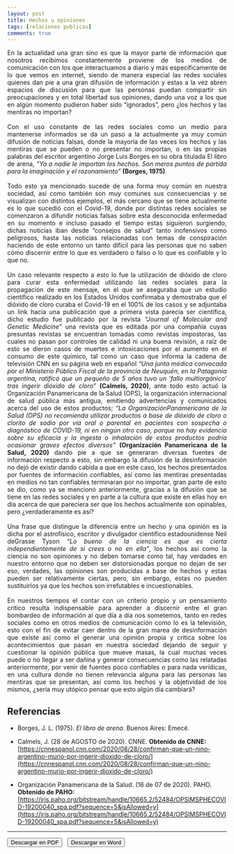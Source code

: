 ```yaml
---
layout: post
title: Hechos u opiniones
tags: [relaciones publicas]
comments: true
---
```


<div style="text-align:justify">
En la actualidad una gran sino es que la mayor parte de información que nosotros recibimos constantemente proviene de los medios de comunicación con los que interactuamos a diario y más específicamente de lo que vemos en internet, siendo de manera especial las redes sociales quienes dan pie a una gran difusión de información y estas a la vez abren espacios de discusión para que las personas puedan compartir sin preocupaciones y en total libertad sus opiniones, dando una voz a los que en algún momento pudieron haber sido “ignorados”, pero ¿los hechos y las mentiras no importan? <br> <br>
Con el uso constante de las redes sociales como un medio para mantenerse informados se da un paso a la actualmente ya muy común difusión de noticias falsas, donde la mayoría de las veces los hechos y las mentiras que se pueden o no presentar no importan, o en las propias palabras del escritor argentino Jorge Luis Borges en su obra titulada El libro de arena, <i>“Ya a nadie le importan los hechos. Son meros puntos de partida para la imaginación y el razonamiento”</i> <b>(Borges, 1975)</b>. <br><br>
Todo esto ya mencionado sucede de una forma muy común en nuestra sociedad, así como también son muy comunes sus consecuencias y se visualizan con distintos ejemplos, el más cercano que se tiene actualmente es lo que sucedió con el Covid-19, donde por distintas redes sociales se comenzaron a difundir noticias falsas sobre esta desconocida enfermedad en su momento e incluso pasado el tiempo estas siguieron surgiendo, dichas noticias iban desde “consejos de salud” tanto inofensivos como peligrosos, hasta las noticias relacionadas con temas de conspiración haciendo de este entorno un tanto difícil para las personas que no saben cómo discernir entre lo que es verdadero o falso o lo que es confiable y lo que no.<br><br>
Un caso relevante respecto a esto lo fue la utilización de dióxido de cloro para curar esta enfermedad utilizando las redes sociales para la propagación de este mensaje, en el que se aseguraba que un estudio científico realizado en los Estados Unidos confirmaba y demostraba que el dióxido de cloro curaba el Covid-19 en el 100% de los casos y se adjuntaba un link hacia una publicación que a primera vista parecía ser científica, dicho estudio fue publicado por la revista <i>“Journal of Molecular and Genetic Medicine”</i> una revista que es editada por una compañía cuyas presuntas revistas se encuentran tomadas como revistas impostoras, las cuales no pasan por controles de calidad ni una buena revisión, a raíz de esto se dieron casos de muertes e intoxicaciones por el aumento en el consumo de este químico, tal como un caso que informa la cadena de televisión CNN en su página web en español <i>“Una junta médica convocada por el Ministerio Público Fiscal de la provincia de Neuquén, en la Patagonia argentina, ratificó que un pequeño de 5 años tuvo un ‘fallo multiorgánico’ tras ingerir dióxido de cloro”</i> <b>(Calmels, 2020)</b>, ante todo esto actuó la Organización Panamericana de la Salud (OPS), la organización internacional de salud pública más antigua, emitiendo advertencias y comunicados acerca del uso de estos productos; <i>“La OrganizaciónPanamericana de la Salud (OPS) no recomienda utilizar productos a base de dióxido de cloro o clorito de sodio por vía oral o parental en pacientes con sospecha o diagnóstico de COVID-19, ni en ningún otro caso, porque no hay evidencia sobre su eficacia y la ingesta o inhalación de estos productos podría ocasionar graves efectos diversos”</i> <b>(Organización Panamericana de la Salud, 2020)</b> dando pie a que se generaran diversas fuentes de información respecto a esto, sin embargo la difusión de la desinformación no dejó de existir dando cabida a que en este caso, los hechos presentados por fuentes de información confiables, así como las mentiras presentadas en medios no tan confiables terminaran por no importar, gran parte de esto se dio, como ya se mencionó anteriormente, gracias a la difusión que se tiene en las redes sociales y en parte a la cultura que existe en ellas hoy en día acerca de que pareciera ser que los hechos actualmente son opinables, pero ¿verdaderamente es así?<br><br>
Una frase que distingue la diferencia entre un hecho y una opinión es la dicha por el astrofísico, escritor y divulgador científico estadounidense Neil deGrasse Tyson <i>“Lo bueno de la ciencia es que es cierta independientemente de si crees o no en ella”</i>, los hechos así como la ciencia no son opiniones y no deben tomarse como tal, hay verdades en nuestro entorno que no deben ser distorsionadas porque no dejan de ser eso, verdades, las opiniones son producidas a base de hechos y estas pueden ser relativamente ciertas, pero, sin embargo, estas no pueden sustituirlos ya que los hechos son irrefutables e incuestionables.<br><br>
En nuestros tiempos el contar con un criterio propio y un pensamiento crítico resulta indispensable para aprender a discernir entre el gran bombardeo de información al que día a día nos sometemos, tanto en redes sociales como en otros medios de comunicación como lo es la televisión, esto con el fin de evitar caer dentro de la gran marea de desinformación que existe así como el generar una opinión propia y critica sobre los acontecimientos que pasan en nuestra sociedad dejando de seguir y cuestionar la opinión pública que mueve masas, la cual muchas veces puede o no llegar a ser dañina y generar consecuencias como las relatadas anteriormente, por venir de fuentes poco confiables o para nada verídicas, en una cultura donde no tienen relevancia alguna para las personas las mentiras que se presentan, así como los hechos y la objetividad de los mismos, ¿sería muy utópico pensar que esto algún día cambiará?
</div>

## Referencias 

- Borges, J. L. (1975). *El libro de arena*. Buenos Aires: Emecé. 

- Calmels, J. (28 de AGOSTO de 2020). CNNE. **Obtenido de CNNE:** [https://cnnespanol.cnn.com/2020/08/28/confirman-que-un-nino-argentino-murio-por-ingerir-dioxido-de-cloro/](https://cnnespanol.cnn.com/2020/08/28/confirman-que-un-nino-argentino-murio-por-ingerir-dioxido-de-cloro/)

- Organización Panamericana de la Salud. (16 de 07 de 2020). PAHO. **Obtenido de PAHO:** [https://iris.paho.org/bitstream/handle/10665.2/52484/OPSIMSPHECOVID-19200040_spa.pdf?sequence=5&isAllowed=y](https://iris.paho.org/bitstream/handle/10665.2/52484/OPSIMSPHECOVID-19200040_spa.pdf?sequence=5&isAllowed=y)

--------------------------------------------

<button name="PDF" class="btn-adn"> <a style="text-decoration:none; color: inherit" href="https://katherig.github.io/files/Hechos-u-opiniones.pdf">Descargar en PDF</a> </button> &nbsp; <button name="Word" class="btn-adn"> <a style="text-decoration:none; color: inherit" href="https://katherig.github.io/files/Hechos-u-opiniones.docx">Descargar en Word</a> </button>



